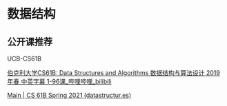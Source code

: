 # 数据结构

## 公开课推荐

UCB-CS61B

[伯克利大学CS61B: Data Structures and Algorithms 数据结构与算法设计 2019年春 中英字幕 1-96课_哔哩哔哩_bilibili](https://www.bilibili.com/video/BV1JS4y1c7DT/?spm_id_from=333.999.0.0&vd_source=d03b0f673ed993b8e86fd863bd92d95e)

[Main | CS 61B Spring 2021 (datastructur.es)](https://sp21.datastructur.es/index.html)